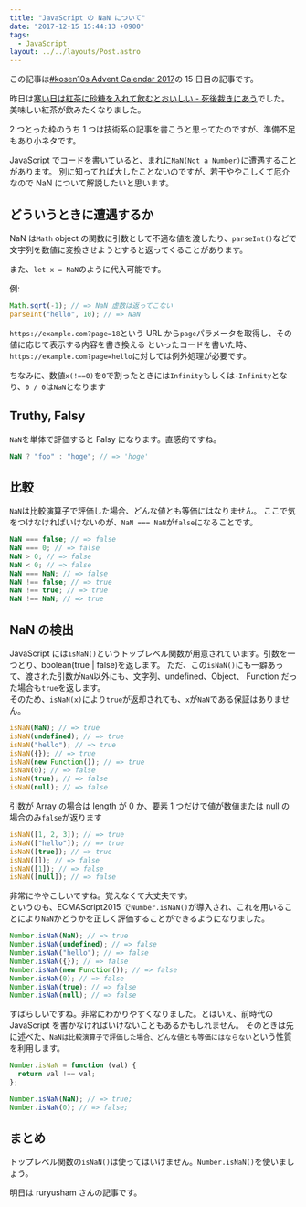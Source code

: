 ```yaml
---
title: "JavaScript の NaN について"
date: "2017-12-15 15:44:13 +0900"
tags:
  - JavaScript
layout: ../../layouts/Post.astro
---
```


この記事は[#kosen10s Advent Calendar 2017](https://adventar.org/calendars/2199)の 15 日目の記事です。

昨日は[寒い日は紅茶に砂糖を入れて飲むとおいしい - 死後裁きにあう](http://cycloneo.hatenablog.com/entry/2017/12/14/215238)でした。
美味しい紅茶が飲みたくなりました。

2 つとった枠のうち 1 つは技術系の記事を書こうと思ってたのですが、準備不足もあり小ネタです。

JavaScript でコードを書いていると、まれに`NaN(Not a Number)`に遭遇することがあります。
別に知ってれば大したことないのですが、若干ややこしくて厄介なので NaN について解説したいと思います。

## どういうときに遭遇するか

NaN は`Math` object の関数に引数として不適な値を渡したり、`parseInt()`などで文字列を数値に変換させようとすると返ってくることがあります。

また、`let x = NaN`のように代入可能です。

例:

```javascript
Math.sqrt(-1); // => NaN 虚数は返ってこない
parseInt("hello", 10); // => NaN
```

`https://example.com?page=18`という URL から`page`パラメータを取得し、その値に応じて表示する内容を書き換える
といったコードを書いた時、`https://example.com?page=hello`に対しては例外処理が必要です。

ちなみに、数値`x(!==0)`を`0`で割ったときには`Infinity`もしくは`-Infinity`となり、`0 / 0`は`NaN`となります

## Truthy, Falsy

`NaN`を単体で評価すると Falsy になります。直感的ですね。

```javascript
NaN ? "foo" : "hoge"; // => 'hoge'
```

## 比較

`NaN`は比較演算子で評価した場合、どんな値とも等価にはなりません。
ここで気をつけなければいけないのが、`NaN === NaN`が`false`になることです。

```javascript
NaN === false; // => false
NaN === 0; // => false
NaN > 0; // => false
NaN < 0; // => false
NaN === NaN; // => false
NaN !== false; // => true
NaN !== true; // => true
NaN !== NaN; // => true
```

## NaN の検出

JavaScript には`isNaN()`というトップレベル関数が用意されています。引数を一つとり、boolean(true | false)を返します。
ただ、この`isNaN()`にも一癖あって、渡された引数が`NaN`以外にも、文字列、undefined、Object、 Function だった場合も`true`を返します。<br>
そのため、`isNaN(x)`により`true`が返却されても、`x`が`NaN`である保証はありません。

```javascript
isNaN(NaN); // => true
isNaN(undefined); // => true
isNaN("hello"); // => true
isNaN({}); // => true
isNaN(new Function()); // => true
isNaN(0); // => false
isNaN(true); // => false
isNaN(null); // => false
```

引数が Array の場合は length が 0 か、要素 1 つだけで値が数値または null の場合のみ`false`が返ります

```javascript
isNaN([1, 2, 3]); // => true
isNaN(["hello"]); // => true
isNaN([true]); // => true
isNaN([]); // => false
isNaN([1]); // => false
isNaN([null]); // => false
```

非常にややこしいですね。覚えなくて大丈夫です。<br>
というのも、ECMAScript2015 で`Number.isNaN()`が導入され、これを用いることにより`NaN`かどうかを正しく評価することができるようになりました。

```javascript
Number.isNaN(NaN); // => true
Number.isNaN(undefined); // => false
Number.isNaN("hello"); // => false
Number.isNaN({}); // => false
Number.isNaN(new Function()); // => false
Number.isNaN(0); // => false
Number.isNaN(true); // => false
Number.isNaN(null); // => false
```

すばらしいですね。非常にわかりやすくなりました。とはいえ、前時代の JavaScript を書かなければいけないこともあるかもしれません。
そのときは先に述べた、`NaNは比較演算子で評価した場合、どんな値とも等価にはならない`という性質を利用します。

```javascript
Number.isNaN = function (val) {
  return val !== val;
};

Number.isNaN(NaN); // => true;
Number.isNaN(0); // => false;
```

## まとめ

トップレベル関数の`isNaN()`は使ってはいけません。`Number.isNaN()`を使いましょう。

明日は ruryusham さんの記事です。

